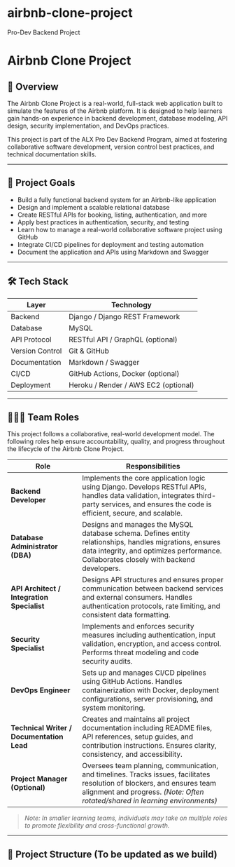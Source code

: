 # airbnb-clone-project
Pro-Dev Backend Project

# Airbnb Clone Project

## 📌 Overview

The Airbnb Clone Project is a real-world, full-stack web application built to simulate the features of the Airbnb platform. It is designed to help learners gain hands-on experience in backend development, database modeling, API design, security implementation, and DevOps practices.

This project is part of the ALX Pro Dev Backend Program, aimed at fostering collaborative software development, version control best practices, and technical documentation skills.

---

## 🎯 Project Goals

- Build a fully functional backend system for an Airbnb-like application
- Design and implement a scalable relational database
- Create RESTful APIs for booking, listing, authentication, and more
- Apply best practices in authentication, security, and testing
- Learn how to manage a real-world collaborative software project using GitHub
- Integrate CI/CD pipelines for deployment and testing automation
- Document the application and APIs using Markdown and Swagger

---

## 🛠️ Tech Stack

| Layer        | Technology         |
|--------------|--------------------|
| Backend      | Django / Django REST Framework |
| Database     | MySQL              |
| API Protocol | RESTful API / GraphQL (optional) |
| Version Control | Git & GitHub    |
| Documentation | Markdown / Swagger |
| CI/CD        | GitHub Actions, Docker (optional) |
| Deployment   | Heroku / Render / AWS EC2 (optional) |

---

## 🧑🏽‍💻 Team Roles

This project follows a collaborative, real-world development model. The following roles help ensure accountability, quality, and progress throughout the lifecycle of the Airbnb Clone Project.

| **Role**                         | **Responsibilities** |
|----------------------------------|-----------------------|
| **Backend Developer**            | Implements the core application logic using Django. Develops RESTful APIs, handles data validation, integrates third-party services, and ensures the code is efficient, secure, and scalable. |
| **Database Administrator (DBA)** | Designs and manages the MySQL database schema. Defines entity relationships, handles migrations, ensures data integrity, and optimizes performance. Collaborates closely with backend developers. |
| **API Architect / Integration Specialist** | Designs API structures and ensures proper communication between backend services and external consumers. Handles authentication protocols, rate limiting, and consistent data formatting. |
| **Security Specialist**          | Implements and enforces security measures including authentication, input validation, encryption, and access control. Performs threat modeling and code security audits. |
| **DevOps Engineer**              | Sets up and manages CI/CD pipelines using GitHub Actions. Handles containerization with Docker, deployment configurations, server provisioning, and system monitoring. |
| **Technical Writer / Documentation Lead** | Creates and maintains all project documentation including README files, API references, setup guides, and contribution instructions. Ensures clarity, consistency, and accessibility. |
| **Project Manager (Optional)**   | Oversees team planning, communication, and timelines. Tracks issues, facilitates resolution of blockers, and ensures team alignment and progress. *(Note: Often rotated/shared in learning environments)* |

> *Note: In smaller learning teams, individuals may take on multiple roles to promote flexibility and cross-functional growth.*


---

## 📂 Project Structure (To be updated as we build)

